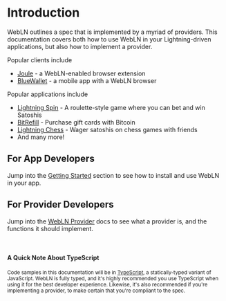 # Introduction

WebLN outlines a spec that is implemented by a myriad of providers. This documentation covers both how to use WebLN in your Lightning-driven applications, but also how to implement a provider.

Popular clients include

* [Joule](https://lightningjoule.com) - a WebLN-enabled browser extension
* [BlueWallet](https://bluewallet.io/) - a mobile app with a WebLN browser

Popular applications include

* [Lightning Spin](https://lightningspin.com) - A roulette-style game where you can bet and win Satoshis
* [BitRefill](https://www.bitrefill.com/) - Purchase gift cards with Bitcoin
* [Lightning Chess](https://koalastud.io) - Wager satoshis on chess games with friends
* And many more!

## For App Developers

Jump into the [Getting Started](/getting-started) section to see how to install and use WebLN in your app.

## For Provider Developers

Jump into the [WebLN Provider](/webln-provider) docs to see what a provider is, and the functions it should implement.

<br/>

#### A Quick Note About TypeScript

<small>
  Code samples in this documentation will be in <a href="https://www.typescriptlang.org/" target="_blank">TypeScript</a>, a statically-typed variant of JavaScript. WebLN is fully typed, and it's highly recommended you use TypeScript when using it for the best developer experience. Likewise, it's also recommended if you're implementing a provider, to make certain that you're compliant to the spec.
</small>
